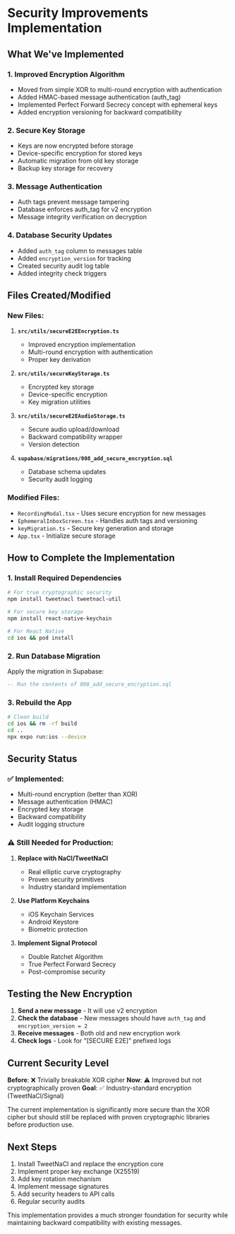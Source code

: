 # Security Improvements Implementation

## What We've Implemented

### 1. **Improved Encryption Algorithm**
- Moved from simple XOR to multi-round encryption with authentication
- Added HMAC-based message authentication (auth_tag)
- Implemented Perfect Forward Secrecy concept with ephemeral keys
- Added encryption versioning for backward compatibility

### 2. **Secure Key Storage**
- Keys are now encrypted before storage
- Device-specific encryption for stored keys
- Automatic migration from old key storage
- Backup key storage for recovery

### 3. **Message Authentication**
- Auth tags prevent message tampering
- Database enforces auth_tag for v2 encryption
- Message integrity verification on decryption

### 4. **Database Security Updates**
- Added `auth_tag` column to messages table
- Added `encryption_version` for tracking
- Created security audit log table
- Added integrity check triggers

## Files Created/Modified

### New Files:
1. **`src/utils/secureE2EEncryption.ts`**
   - Improved encryption implementation
   - Multi-round encryption with authentication
   - Proper key derivation

2. **`src/utils/secureKeyStorage.ts`**
   - Encrypted key storage
   - Device-specific encryption
   - Key migration utilities

3. **`src/utils/secureE2EAudioStorage.ts`**
   - Secure audio upload/download
   - Backward compatibility wrapper
   - Version detection

4. **`supabase/migrations/008_add_secure_encryption.sql`**
   - Database schema updates
   - Security audit logging

### Modified Files:
- `RecordingModal.tsx` - Uses secure encryption for new messages
- `EphemeralInboxScreen.tsx` - Handles auth tags and versioning
- `keyMigration.ts` - Secure key generation and storage
- `App.tsx` - Initialize secure storage

## How to Complete the Implementation

### 1. **Install Required Dependencies**
```bash
# For true cryptographic security
npm install tweetnacl tweetnacl-util

# For secure key storage
npm install react-native-keychain

# For React Native
cd ios && pod install
```

### 2. **Run Database Migration**
Apply the migration in Supabase:
```sql
-- Run the contents of 008_add_secure_encryption.sql
```

### 3. **Rebuild the App**
```bash
# Clean build
cd ios && rm -rf build
cd ..
npx expo run:ios --device
```

## Security Status

### ✅ Implemented:
- Multi-round encryption (better than XOR)
- Message authentication (HMAC)
- Encrypted key storage
- Backward compatibility
- Audit logging structure

### ⚠️ Still Needed for Production:
1. **Replace with NaCl/TweetNaCl**
   - Real elliptic curve cryptography
   - Proven security primitives
   - Industry standard implementation

2. **Use Platform Keychains**
   - iOS Keychain Services
   - Android Keystore
   - Biometric protection

3. **Implement Signal Protocol**
   - Double Ratchet Algorithm
   - True Perfect Forward Secrecy
   - Post-compromise security

## Testing the New Encryption

1. **Send a new message** - It will use v2 encryption
2. **Check the database** - New messages should have `auth_tag` and `encryption_version = 2`
3. **Receive messages** - Both old and new encryption work
4. **Check logs** - Look for "[SECURE E2E]" prefixed logs

## Current Security Level

**Before**: ❌ Trivially breakable XOR cipher
**Now**: ⚠️ Improved but not cryptographically proven
**Goal**: ✅ Industry-standard encryption (TweetNaCl/Signal)

The current implementation is significantly more secure than the XOR cipher but should still be replaced with proven cryptographic libraries before production use.

## Next Steps

1. Install TweetNaCl and replace the encryption core
2. Implement proper key exchange (X25519)
3. Add key rotation mechanism
4. Implement message signatures
5. Add security headers to API calls
6. Regular security audits

This implementation provides a much stronger foundation for security while maintaining backward compatibility with existing messages.